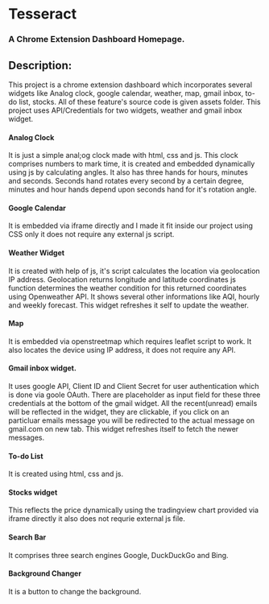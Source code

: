 # Tesseract
### A Chrome Extension Dashboard Homepage.

## Description:
This project is a chrome extension dashboard which incorporates several widgets like Analog clock, google calendar, weather,
map, gmail inbox, to-do list, stocks. All of these feature's source code is given assets folder.
    This project uses API/Credentials for two widgets, weather and gmail inbox widget.

#### Analog Clock
It is just a simple anal;og clock made with html, css and js. This clock
comprises numbers to mark time, it is created and embedded dynamically using js by calculating angles.
It also has three hands for hours, minutes and seconds. Seconds hand rotates every second by a certain degree, minutes and hour
hands depend upon seconds hand for it's rotation angle.

#### Google Calendar
It is embedded via iframe directly and I made it fit inside our project using CSS only it does not require any external js script.

#### Weather Widget
It is created with help of js, it's script calculates the location via geolocation IP address. Geolocation returns longitude and latitude coordinates
js function determines the weather condition for this returned coordinates using Openweather API. It shows several other informations like AQI, hourly
and weekly forecast. This widget refreshes it self to update the weather.

#### Map
It is embedded via openstreetmap which requires leaflet script to work. It also locates the device using IP address, it does not require any API.

#### Gmail inbox widget.
It uses google API, Client ID and Client Secret for user authentication which is done via goole OAuth.
There are placeholder as input field for these three credentials at the bottom of the gmail widget.
All the recent(unread) emails will be reflected in the widget, they are clickable, if you click
on an particluar emails message you will be redirected to the actual message on gmail.com on new tab.
This widget refreshes itself to fetch the newer messages.

#### To-do List
It is created using html, css and js.

#### Stocks widget
This reflects the price dynamically using the tradingview chart provided via iframe directly it also does not requrie external js file.

#### Search Bar
It comprises three search engines Google, DuckDuckGo and Bing.

#### Background Changer
It is a button to change the background.

